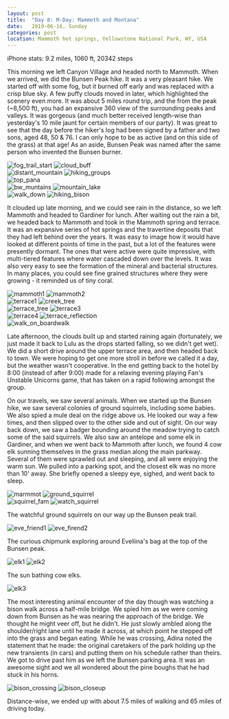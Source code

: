 ```yaml
---
layout: post
title:  "Day 8: M-Day: Mammoth and Montana"
date:   2019-06-16, Sunday
categories: post
location: Mammoth hot springs, Yellowstone National Park, WY, USA
---
```


iPhone stats:  9.2 miles, 1060 ft, 20342 steps

This morning we left Canyon Village and headed north to Mammoth. When we arrived, we did the Bunsen Peak hike. It was a very pleasant hike. We started off with some fog, but it burned off early and was replaced with a crisp blue sky. A few puffy clouds moved in later, which highlighted the scenery even more. It was about 5 miles round trip, and the from the peak (~8,500 ft), you had an expansive 360 view of the surrounding peaks and valleys. It was gorgeous (and much better received length-wise than yesterday's 10 mile jaunt for certain members of our party). It was great to see that the day before the hiker's log had been signed by a father and two sons, aged 48, 50 & 76. I can only hope to be as active (and on this side of the grass) at that age! As an aside, Bunsen Peak was named after the same person who invented the Bunsen burner.

<div class="post-image post-image--split">
    <img src="https://lh3.googleusercontent.com/GQ0OCy94m4ysR8JfRNzP_Fb-pO9jn3bS1UueVzKDgNVvjf8FpRQzEmQaDmXWj9m4dbu-KsVtTAXvCLJ4Icy9zUqm8QFBf9C1_oP6vDYJLHlq6PUwjOUom7aL-H6JrED1BtV8PjOVdHDg3ig_u1NEWNh4dwKkg3bnG2VOTsVv7cAGdLl38SN2hrGYg8wGCloGPTtiB3EfM9cbxO3SOJFyNY6RG16_VNvIcZamhDDmutDXCxqicGdilYBHJRrUiZl8BvKwn4KEWKocp1haeXzAznCCGrmv_lRqWT_SCvgJbHKXPOKQHzTrYJn7YN6N2Hlwme06NOZhyVT3xU5nw_u6mjjz05HRP5DnOkrIDCW0ZaZY5elXH8pN5J1L_IUPttDdU6Ez7_ql4-ESADY5K55_KikUbT9iufXEXOtvusBkCV9EtuWQJZSdMYIl4_I4gbuhBO1apLIiC3e6uDObNeqlXwLTADD0jQyETQ45r4GZD2Ccai14A-N5vpHZqJOVI9fuMUgBFoj5fGsIcNpXX_PlQN0OmcCClkYlFgj5CSmVNQYjcLyzUQU1rIoHX2olaSnBfkNaROykYyFWz_gqzE0c5J-Siq_gRzb1Arqn8Fue9REkVhJKOtycOtpQ2Dx1_QTlkmc7aX92EAiTEbkqeN0zgQtJTjTKOWlkbQR2evmW-lGa5oqpZmmmJhhj-CRG2jXxj-Bn8dAiSN3YKTMfez4f-Z-UuA=w2114-h1408-no" alt="fog_trail_start" />
    <img src="https://lh3.googleusercontent.com/suU4iVZEKrZUbqFEv_D7votHo2sTMFQR0v8Dh7lSAiFSF9skV_dmPxZ5UProzrxodsaUdu_-zlAaxd-5IjldkmsRx64E6D8F-s4R-SvloAaJXHl4U7mT8kQQzVIBiKhIJ4gR5Plc6iW-OzRjkEOZoZQPPNgoR6big1sUxGPvel2s_DrUuGH6dP9_r5RG64Fyl3J-P2Lbo0hBbDZckiWJB9fmG7cLOAnmhP711jCsqCdwohjB2CCYSmwMGnNrbmhJG45D94uKUbVpOraWqyjpDNKh0fykild0RmoTaYK9zt-GIyZvGMFadVrShyLSDQb6gZTY3BPLRojxaZ7-u8n08-ClPNx-2e_7FPGkeswKJM36LWGnNAAsF1Tw_RanoN6_Uc0BWXxhs3suq1HRKu6-Z5IC2aiEDXxbmg3Wq82-malns4PTpwBTgZNXiVLXoKcLnl648BSfQHdGWyLGbsDVynS2mbTrWkPBgFw0WhES3sZ1sAJtELdb95xxdJbzvTX9Aci4yPrxq3FqLzkFPTlHfX0lTecO2e1GAzYiWdCllU_LcjSpGEHohMYH7p-E_i36LBF8e72Ch0umS9fQr1FCTcxYl7-muhxlshw-rUMbsrglb2eK68lk_Yl91t9mbssAFkc4ljSa323SvJ-WDlvmplQGy7prpGCyvb4AdIgXifdzjPGMh7R4p27dWByySu3CPuD4Vroxhjr8-AlRO8KYrtQVaA=w2114-h1408-no" alt="cloud_buff" />
</div>
<div class="post-image post-image--split">
    <img src="https://lh3.googleusercontent.com/ksP4M3v4R8DXE6gRDXU4z_btG0nAMvWTMJ4TxQE5It1KPHppX8ukF685PCWdSpx4n2tlIfaxUISnVxHfeEomMdf69jAKbPzSnJj39DqG5t6G3qhrttGzjvQMZmIaMCsPMlQhm1pgoAXl0YjxsfXGsr_41HB97rIMP-g-STFujtbSRDVN7VS5AuLJrW7Oqll8b9o2ey-fwmVG7EJpMCRD-Slh80Rsv98EJgJRTWkMej9p5feeqvJewRWoEICSPUDwt98yRETIeuCAfjMV2KCPe7-Muzy7hQT0e2_B7xTnJxsk5dn3D43nwZBo5BAu8h5s9FkQKKNhsM-vNBOpoAXz3s1OAmb_uosWeMfZNTdj5lgTBrjBwP0zgEzX0b5FsLhN8MokCYFUL-oiObnI0-EKUF1FtVzHKzxl0_5Q2KiUpqnDLdUxv3c-YBH4aO_eIVP5_wFb-AXiQr-n2MZum8uNG4LUxArLBbzEJLm6ppeYslvMeAqRe3INoAXZrTntylItTh3DdwIkWzy4oHeRB62CDllbzYKVZ5euolO7ZJq8MIM8kqrFMQzZik2E8bpH3p68nua9Mu_8O6JcFjS2VbLM7fzXo63stscFTfK_j2HW0v8D5Lv2PFYFDRMANDxNz2ribnlGibJHdue6KbsR0yt1NpChrFldJjfnapxaFQZdGntxaSq4Ti-Q3qA2x-79oKl76vsEdfP8x9HoiXhPhYRsLN7sWA=w2114-h1408-no" alt="distant_mountain" />
    <img src="https://lh3.googleusercontent.com/MWoSxzDnI2mAQmT7EdrFn96lzMsNlIZJNSPxzx7CnHzSXsUSvwWpJDgjCabblOUq9Z7uvH6T5zwFELRu7uU6IgKcyVELfBVD0q1hvr6JDcUqHICZ8qrDflPfMeVTbhzF1GMzyMtVLRPIrbIyAmWFhYZtGjP-gBZZUX3GNguO505knyLksfqxbzPtMn7Ucq8-fOBEwajdIZ1WUk0EGlyucrFwj0OT8_Rkirq0AiK6dh2fI_6c2tefo720CiQxppG_3Lvqu6alEOJNDhuUx_FgnJky9EMput4UCTRj6mooV9eGDjwjUqCa8-4MHnRx5jYep5oz-xN3KNmaKt9-T1Fa_lqQNfcqZC8oWfQbiHYdFuz9LtEBjfu2KCsm-u-SPEq8L7SQO2ZXYRsX4Y5fPxBdZj4Hq7qjcK9tl1FwbzepZeB1m35Vw32CjAy9Gx4cotEVb2ij2VtqrOiHFHV3jUKKep2r38tPtlGbP1uI0s4SfmBctzk5v7gDMxi3dwpSXswjtXatYeXcfzWSunRmxIB8XKZu7kTThGgiMeSrPnDYAkKilIj_cHjlMrAnu60htWSJmSticm49ycb2G4V1Ure2tLDcFmw3JPm6phw4bO1eK3b5b7YCthzbwCn1CJAghlRAgRoodl3KkP1rXcTPh70Bf4ayRSioBZ-VxSn9dIdy6AM4STP9bfBi4aWuODwHqtJHWThXhTbSecqXX78lBdpmDXoriw=w2114-h1408-no" alt="hiking_groups" />
</div>
<div class="post-image">
    <img src="https://lh3.googleusercontent.com/fwRZW86qPFo3ZnN3Lew0TJ2XGH-O49oKwzmTrJoq9D8p9sn6srVn7bN6hskPZ7b8G1JuW4zoQq_fjyC6YeJayXHfjd82p1tcqD6EI2KhrCW5f_Z3jguiIMPC968EdmQxyQuAGRJtrCtWxDLZCtva7NfK6WgJJkUeAhscb7MQGLUi1PQuzxpb-K4xfD9azD08ScNctE7hwNHvghNTkz3dS8lFGZ4cMkAab0d2Q4BY_z_jSSosZ8qB0XTtOx7BNdimDsgJJlGt0Ei_dDU79omJB7THyKEWvC5eRx6BtSV_TwkLbgYHAG-3u2cuIGiQvMpjAzoAv2SZRACh0HlxarCuopo-Anv-3-z6gXINfLP3mAj-uEhfqQ2gw2j3DU7ViCGS7WJkcdhkzwagiu7k7VdcWnWJM220pBnLvqJhcUK8BnimGZ4vYRwuFqMIqBp_pwKrzr654YOJ7XpYfIbQWHvHk2axRgaWR3yDDnrWzrNIKGb5mQl-sBPNq9ioMhTDeg4MyR6V-90WlShoQ1vuivgrSJ4yto5OBraKSndd4v4IlqPdfz1hKPVCpcUcAWO9XCqiFKFQEJ1AH4SMxwmp1XmYQymMBeoYKVu4uSK4IDPdIndRMmpQvsp0F-EuybIy_IreqLmiKiW2iR5a300uAE1J14wuvEDA-HWP0LqNbZq3WGXKQJJgk_AA5tEUJXhFvqUmPiDSckiUtiqp6p_3UvTjK4J4_Q=w2880-h916-no" alt="top_pana" />
</div>
<div class="post-image post-image--split">
    <img src="https://lh3.googleusercontent.com/kvJCgdfubHt-Ul6Iuvbpd_rdBlbV7yUXva3oR5Yhpu2WoDLpHobV7A4xUiBBv4DTlgD8BNQ5XSsglSmGz0A29lSO2ncFf0VSqWP2FyrDxcCO9Olun-Hs8cYwi9wPfaTsUp6CvlUBs8qHL2BhbleIf4YJjCZxBCB3dNTv5bIrR7StKrp5ZDaGsr6ZC8RpSCeZWgRZt6rcZ8LgZuGps7FPHuAv87xywBnOjqjXhZyEdltIeJv0K1j-uWGoH1RH4VfwgDDzHM82bXeNQ8IxMWLtdTOPoc79I8UuvIUH33asNiwEsuUAbY9JQJPpQm4_UF-BuurXyS_0DILWvSArFUxL3fYtggYIkoyLU96At5Rkmz8Tll6WtJ_k6LZaB-lEM69Y5W5H3ux--rmFy7yUVF_vD4vje5ernDQyuwheugc6JgITub7hK8_QoIRYD-EzNozIzsnhfxG41ZKfvyQXp-1EV7MZpQxnPnxb3WrpMJfszDmp7LzeGJ3viKaL4QAaZh-QxV4fVN3C9fPScnKhe6_zfaYOqa91ZBEh6b446YJ4FB-lgp4W9tIye_V6or1LXr6BM9m3wyUeIAtW0qjiGQYZ5n15777VzEg4CMWYJ-thREZjfRXcLJk_Q7MTHCLL4JweC5AT1SAjpn4lCZBCIBdxU3p_JUCTwDhTLO2x0MyuXWE6wg3WEyYbgpHcc-c_2PZCesfJb1iGrQO2Z6_rKaWVVgfeaw=w2114-h1408-no" alt="bw_muntains" />
    <img src="https://lh3.googleusercontent.com/764mgdv_7tMVva2uYlFZoit9fl51q26o38vJwZH0YXHX2DxJOzBj3Fa2p9EGNzJB3tTTyKZOzrq-yCljlIbDWk1Xqk7oYpcuyN8w6EPvbW_GjHw8fowQgaWBTOlZZIqKoq-2RXlByIS9tvBSMECvSaFtoZ6Y14XrGjgkR2KuGAZoGusfILFhQ8rjCYbLDU47eYIqO5K_BXtw_FklIZ0ljYw-ynGUT3SBH0drFuFEOMCXswCFoMQgRJjTDBRwuyt4zjdMwfYYUFYHt6NzCat4WbMcF9ARTM6XkFq0lI0je5_m4PYAsW9mlVJhGDUWR9xNAMXRxlyDFD2J9Zz8auIDne1q7Iwvw-4BrBoqO3l9GTaDjCdxRF3yE-puXL7L3eiVvdT-JmKfG5GTB2SlGIJYtvF-bLzX4cThgIDj8NYSQjBbyE9Z_Ms_BJ3NYJgFo5KBqiQ0JONlVObA1KgfHgX8mZMCJpvDa1ZWoyMHyFeD9Lt7XTnappp-xo0CLy6fXCbRicwBNRm_BkgX7Me40bv37hjHRSrW18tGCJbKeWGBDxf_ceCJUUbrC-jid7azwuxgq4CorHcVA9GBGW2Sb62keo1aDf9cUmqHLRY4wte5UA-cPD_nMg2OqkAoGFC4aPUsV7hjy0X_yVQEMVB9iavSLea6c-aNh_ppkGwYVIxkW8tFwF5iwTBRT-AwRZVgg5D_LUAVdqdkzcdW33IhsumSVv0Xsw=w2114-h1408-no" alt="mountain_lake" />
</div>
<div class="post-image post-image--split">
    <img src="https://lh3.googleusercontent.com/_mBmDeUqXyyeHd8g_8eJsrdVHSU7S8xM9Luim4iTUi8SnALvIZls7CUf7LttLPmGIAsyC5qptz_kcfsbxOHSkijCOtCR_Fl-ZYE1N0_9f3ZdX5rClpP6typWnEG2LfiwZMP57Oh7TibPaORcoR2o794Oqg7VnhinK7mnKhGqzltF2o-jg09uEUVV8AcCQweCtH8zr0Wfp-JwK5Nz2Buullg3hLgLmFVkWs_6ib4Qa9S-dCgl0t1fVM7FceupbYuNW1Lr4sRdZFzklu89LxEgRwnzwzfIGwoI2YPsOnivsLAWiyac0qkNi2RDMIVqAnnZ4HEZ_1aSkZl09mf8XviYmitjFIX-vjC4KczPcWBqoprtmrCZztcks9cn5kvqZ8FQYIG3u8WrY-xOMpoCXCDtk8Ts826cszJkUlVWA1XHT9xv4BXdENa9pZdnbVSQcn1tv7Vw4cJ9bIwoDrdIMq_ySNOXQj9K3PW9gERtrNqgUtsX2YWoHYI37HX0uMzmgI2rhNuM3X1Gs2hXxt7aQYzpW_Yf_p5COB30SnZfdNurZ33F5mLwGCxGoIZCIRRso_vud2O0qghincZKYZ_VeUQNIKpCtsG_-w2yVCrNZvb-gQPxt-ejRFmCClzNKai9oCYgLgeBJyT6qmqY_rJHJjC-JyNNMAPbTjHXTjvUzSH7XumkZzaRaCQ4NR8AQqjgJUdyHbulQEdFSg1Wvi7L5f5p9vhIqQ=w2114-h1408-no" alt="walk_down" />
    <img src="https://lh3.googleusercontent.com/gf6360xl1BVkwtB5qpFh9UU9xGQUvA0dbdcrbBOzhiO4rMmCJwTPncDldNyEhhm5-wZNmOwjF_s192mCgE2UHlFkjoTwf28pOk598olNU4zYDuoIWnWQuXsInQPHZ38Q8a-loxG6etAyyqpZtwmRoKXHgKponOAfn866jdzewNdyl9VBKyHz8hXk36SsM_MKasdLOz_BySluO_k-x7dYMwWhkYXdECh3ZF25OSSsztcpVilIBOzF75uKpBvfDrZ5WTi30ANbUgaM7yshMlHvxvb_FTWer2QyBEIAkhS8-vUagXDUwl4Gs3EYUPh4Ec16w79dMBb9W9V1RkUsgDQ7kHD382J-yaWFae9aBQ7qRxQbPdF7IxWdvWf6kOCDYvAR64qqENM39g1mhJvOZGDy4KTzo02rWiOTp1JCg7XovgyKxM81p7BNzNoYEB1bIMLt6f22-HXn4U9A9Wd0pvxuun2hO5NtisMyei5cJQ1ftotEbCB1C-ya_q93fKuNtGATkAo1oCIJz8SXq9UHlbNrPrkTVbpsGEUvWRMVdMsTc-auLwFrFR2HahdbzjluqJzqW7yo9ELJShGjsKNTMu1pt3q7NEnZXsLk4FEJFlKmkEIqUnvLtHyDPC1Oo-9iluzhCyDEb5h2DugPfi1I5HpZx5Z2aqddvHA2HSO8DzqkMF_LHAT1P1HniPoeSx3dMwMAcNWfPYFq3IKq7o-tHRZMSYolkA=w2114-h1408-no" alt="hiking_bison" />
</div>

It clouded up late morning, and we could see rain in the distance, so we left Mammoth and headed to Gardiner for lunch. After waiting out the rain a bit, we headed back to Mammoth and took in the Mammoth spring and terrace. It was an expansive series of hot springs and the travertine deposits that they had left behind over the years. It was easy to image how it would have looked at different points of time in the past, but a lot of the features were presently dormant. The ones that were active were quite impressive, with multi-tiered features where water cascaded down over the levels. It was also very easy to see the formation of the mineral and bacterial structures. In many places, you could see fine grained structures where they were growing - it reminded us of tiny coral.

<div class="post-image post-image--split">
    <img src="https://lh3.googleusercontent.com/RqqahmO71qwKjzJedEe-xbfzecr7ItmiZc_ek8ohHE-ou09DL0t5O_BCzZdWzrR1CQ3XhXaI5v8aHnGEiEo-_d2Ex6aA23a6rsBartB4QSXA3R1su7jS5TDBOFxYe8ByY6055I7MT_AGQD_I8XtCGl4Xvmh1Zsup1QocGfV9vYp1RzMpLwIHbDi56Nhf51_xONBfp0Km7HEEmJsKlY6j00dAC0mPHxLZwbEYc88pDqh6ZR27RM2UiDxO8kjAB0hGRTngbG3zQ0RhtpSBXjYwfwTuu04cES-9CSoFYb0W0gZy5_Vhm67NPT9QaiS5jzTt73_vtAe2xgMCZe_DvoYqdpzaF4KTgaKf0_HS8xPLI11i-KIuhIwFjrw9i8L0i8d32Y6yST-PAH5z5S1SsW0V9Ysmx1oEAu8VZlttPfulxhbg9nnLw9VLi6BwTKdUlML_GgejpulMPgXHD83-5huZ1Jd5xL2E_ptkWPgS4j44WrQKuMDETkrNFW9HjJY5PGthzJ6blxfdrLAZtUmTdR3dPbpQn3ZGHSyLhdwvm2XTZHUMdfowOqJwqVt0bv5U8gKzMITbE_8R7mINnx8ijWV-KZ9B_CFiGusj7_om4JZYGHwTymwsHv6agHv9KMfxx0iTPpqxI1vX5GrzfHFv21pSm_IjfNCvuVG9hSXaIH-Op0YNWlDe1E3oxOCpFsh0MU10FSmJD7O1BHpKsKouCnzTN1me=w2114-h1408-no" alt="mammoth1" />
    <img src="https://lh3.googleusercontent.com/lkrCp9_dHWaW5yS0wDK440YdjB78IbzQ0Q6Sldox0OWsMeIttFMsJlbzyUiRWobrQDVaHA-PQ3iMBkeo5qhnx9uhojJ7Q5AsySHTqqcfak1EsLO9kJs3BkYDzcItcRagWeTrICWYtj-Y3zmYtsNDcKS06LTbhwcCSoYwuOpsI5_UjeE_4-VBrDGLinl43A72rCIV0Jfr7Uh-uYGgxPzhCz94O-Gm1r87aE_EfIv4oJnQwmgTwVQV0yOevRufnCvCJZFocfVaR4lfSNGC1cshzU3FP40aNTUfZ5V6uX2hnilv32ZHMwDgIXdcy_yf_Fe1GSly9yFljPrk_GRm_r_k1Vxw4x3038sXdsu88J7MxJeQUEdoMrc4vmBbQrtMmxVsjQ-nYZFh3-QUg3PczntTQjQ-ly1kGcYBBRnEqb7vD23np_kOUmEw-x1BUVG6SDnN4pJ5wpTf2inhvFWvGuaXDCl7BoG4TDWYZT4O1SEjcfn3X-W26m9NSpy-H-j42DYJwST8faBVOwmrO7DczMnght9PfFa8mdCq0DfE5VHU9BG5yxlk-wy74MrLZzl_wKV1Tjo5UG2B-ni45e7bswfaLCUQUYOz5dAp7ZEoosDsv8nRu9Q0PNjQ58bvrmMUvddLBRZhLKMusdBcjJ5f_srL6UbxmloR2Sa_HQWC7AdH6dGVJteEn0U1OSLv6HtV0noQ7qxnbyHQNMQGRXFhDYKat4YHpg=w2114-h1408-no" alt="mammoth2" />
</div>
<div class="post-image post-image--split">
    <img src="https://lh3.googleusercontent.com/Kr_YjDheY6co-wJBe5uVbW6sztJJyfsmieBOC8Hu-6CSsMCKIzv4d2WyL4yYU7XPJSFm_4KCnSBy66KuY5N84D9fWnJBTqFT6JPcCk456GO-VCTKO_YWpgW_pQ7SD2TL953Ib-bFrVIL5qvSyVXS3Xeswil9mEDmLaiUv1vWo_q7I1YJS02NY0UqzQ71ASUrHaRSwRNTR0UaSMn8UP9vQbEjj-2XAZo6bq6zGdVhnMdnmNjpFXdq1m5ftm0Xg3B4NQruAIXGDzNhCSWGqcZOYHRGVnAYpvpx7SJoagC_Q1GueSqE_AUsjGvfLoOyYA0OWMMNQ9B0OPslikRanPV9Ap6lnwpxSLeH3neBVaRhW9XJxWAnEjyuNSyJzT6Hi6D3y_DHxt3MbBLY5K_BVhI48KpSF9cZa-geFje6B_-NsB583Bq6UDXN7KzLACcltqtpyVMlfUDGNCRmx2hCesPkHe5pfQzz3jjrrkvDLZ2BhYp3dWV_XgLmmMZsMYflh6ENagpUEJZgWOTu73U-79f8VN6Dx3nlJ0ffyNXRGlCHvu7N1oUMMLtBTPpxzFEniyqk3ULZA9aNbXorU5_imK0rT8jD36Q8xiY5FvdiimmdPe7g-KFxc73_Y3klvD5ujaqOTbTclJBjKMZFvnmMzEA1i0BS_tg7Gag30EZW3COq7xGfzsgZXSJurP6DJh7FemyjZbqDZ59sUkFBoSy9_VyN3-fu=w940-h1408-no" alt="terrace1" />
    <img src="https://lh3.googleusercontent.com/Ferh9hDrZO8LK8w8OJzQ-JVGiVHNVQfY-X5yVDtG8DdDum5sNx0k6QkluHHVZd20v-tbncDVBKti1w50dbowJNOhW0hRfrZUcFsFF2-3AGz3goCW_1jTISp-jUf8wKr9hHxv52oioGeETyU2g6zLXK4l4UunOnHUaS1fq2l5d7xFi9HJDdUhtONYPDujaTmxqqbmJ9tgGRYpd4C5Af-VDlJtXSEBfLuJy7uLEy8WF3ZGUbHn1L8YZTEbJtagAIQ2BF_kmuldwOjipWlG8K9SFNFieJoz1uZzY44TDJq_g4e11xLQ50AN3h62pbRawBjy-ji5g09G8t2IJ1lSzPYmvQ5PChbBeRJ5eAdXKpEkqy6O-RAyP2Gu1fudnqvNvbyupuuRfGeSWocAQ8BLavdTYYh9RouY_KToJXLSvHhQq9o92HOne1L8TXiuCgMysrrrWXva65SARJN5vfbdPs8-JGsHUjR89CNsvIKkU-ux-2NvSxTlLZHaIo2RFLtGmeT6rOshugBbrfSWRO_n76kMsc0t8gUmvShR3BIakbQxM8EodbTgary2cm2FS1c11ymF385deuIdo-KcTrsmGuZlw8smRJNZu__sU7WeisdDQOi0ksKtyFdXL-tK9eciQvbNbOiIbaezH2xwQgqGevaNQbCAzp576kO14f7lwHDAjANR_611SBZ_7ABeIUON44DFSVvSvuH__yUnb41eSimBrGcXOQ=w940-h1408-no" alt="creek_tree" />
</div>
<div class="post-image post-image--split">
    <img src="https://lh3.googleusercontent.com/-aCXCfvX2_dBFMNwpXO_aICscomHwHi-u0ps9eVpDDxy8y3AWe5tw_SxyWePlQAHo2h6qKTv9eDQ6-pknat5aW0hruSDMyexgCFuxpa8fTSWMUcudQcZhMVrXIxfUNN7CfdjCafzDRdGXfRHHqGVuQpPwJLRm423Q1VVOrC-wrMqCSoyYHoPRP4qwozFVv_ukXL0NbSU5YkpgHFaO4QccXQ1vK6KskrbyCdKUTJEeHqkrhCGcqgRmLfpxcN4rVh_gaY_NyrW43pafwLUJKb11ckELzWr9DD3eUijbzEt6KfkPbjrCafIVU603rULpRhAdkKP5i9lVob4oa3lEBQOGCPGNkDAwlCiEkcZgc1wjC1Rg2MPnsJNBEYVaMElrU8LQ4XwFIL__PY_sCh46syARIoqbLj7Mf-4RMrPUi60Qif4he1ijz3UpyAjs18O_GXYjgDSfSuLD3VykA1AKzXD5uZAt2n85jEPQ8rSquE_zh8vX2k1eVndrny8AMfqCpdqdyMp8V62OADJ2sU1PhH0YmypSqlcGkldR76iDOuz4TUIOv1kGV9oXVrCi7WcmTg8BbiVIK-wjo5RnzVC35tE5NzMSu-MdpU_jVS-Zgesai2DSD7NeqNriQyqZMcV8oRLZKSVNMEF4cbwm2g1NViXz8oUo6ANAlQeK8_hTg8Kw5lQkJyWunnqrFSVnXZlEq7nlMvn2yzrvKapU5Dyplsn4VyALQ=w2114-h1408-no" alt="terrace_tree" />
    <img src="https://lh3.googleusercontent.com/M3qlAX1KGhUS3-RdND3nAoklua6OqqZrqrz2y4ATJlBg4LxIfwPcxgnEP9db7wrKE29fY-TgmXPA3USbRRhwtzETNfCHthqTND0_DpRIFzypQJJpaSW6FCNglsBhx7auKLHWsBs53hIH0-tcu-2bnNqkMu2ZwfkKQ8lxX5FqkuESOiMFlvu2r6m4LV3ASNfCpxXkXxMIgP1A6N5PyrMYtakzeh7dyFHil7y0aysZFZLMHUU0GYHGluGmoIk5nNz3RMWmWDTSPDGl1wNiZsqTQXIaR_F2GxjnhAGKa2RCDPAZC8HqHLzKX7OQdG4K9pS_HZx4rYstpaZNBcfxvzpwX6GBIlTASuu_i5APSE4cGGMBwEkS51MoxrckjArnsKJ909mTeC95Da-LU1w2nStbJAPkhmHGYhmDqw2RytHWNqH-Bt7Nm1Zaduqhl5fLT3np8VR1PyxRXU5WSP7AT6-yK3CRFqTNIcHSXT1Uf2f7K71VpRkR2pBO-Te_Gl1iqhYJfC_suTqTBb1AuW6s6bOojm5UIi0gpk05yaMdCFxrGr5kk1qgtDZouU9Muqo35WrPTc3PYO33xKTJRr8j4qpF9edezCKQHTu3l3ndGtggOdHBxbTnA6oNgF_daPaU9OcumsN_UE5jy3Msn_j_BGyJXDXTND4EgKNhoT6AIqgRQWIhRaYtGTzw6ChZj4WFWsoMI37zu-1PY5l3oVhzlpbp1Ofb=w2114-h1408-no" alt="terrace3" />
</div>
<div class="post-image post-image--split">
    <img src="https://lh3.googleusercontent.com/flEQ6Iss1YXFuoteO7K9ORfcZfJeGGFK3x9zEpNHfc4dn3w-1EfvDmQ1SGCbJcef_N_nYP71X01FN0QnzlHaL0e_MJ-ItoVBLPRsJN_qi4eriRV3LIu-yXvzYNJMPAfg0IIAd07xEG0HKAx7t8DiqXZie0-euB93bd9kPThK27wdHrvU42bJLRsUpo6h-cVHKsb860OlmYxftxO6XeZIiXzLjwtlndIo4M5I4b6FUyPEk6kHFwrU4tTUC4ZP1PzBo8-7VdJPz3i9zTHN3oXj6jPZGrniX1FQ7suiYiOXoMQfm51SUbwq43Qixda8yxuusEveTkAWCjrc4jLm3Qe6vrYVfBFOy3ywlmd9aZVd3ddGEoCrcjJ_1Aduh4vY0CC-ZIdjboUkikMtmPkVNFApavO8j0AtaSeVuudEeBOHauNRKFIeCAdiuoe5644BvEsRwfgzzTjS4AQ3axpNWLeKV40a11WM4cDjZM5kETGpCwvRdbZp4BZCkQSs8gX4WOKM1YbOFGa6HbsNFj1Ow05SbyPW_SVPXaBpl3jOVw4dawgrKTvMJGlKLdngrBjg6L0y2kuBHRN-621lcpfY8oEDq6PU0m94XpsSc_oUazLPXkctLNACPt0eryM6Xblp5demnwu4pVmxj9uvyfk3C9uGLUmq0jNeAtQkWy6Z4PTfJMWjj6xR9c0Fq2kXpInma-1DAnCRokMSzuRcBXv0a6iVEF2d1A=w2114-h1408-no" alt="terrace4" />
    <img src="https://lh3.googleusercontent.com/W-S_wgkhiWDkGQrQPfn1aHpJqZMwvR15RSE00_UgEHC8QqgPbMAvVtZoe1nfWYkxvrpk4_6o4yVKNAxZfCUDuIXB6lK-Qe_xwnD4P03x1Jd1jux5-b4zwLLBu1fCi3lmV-486n4WCvw39icj8fWENl3u5Yglfmjga37AcUtfzgdvdSff7aYuyL0Q4IYz4ZKRYr2fhwhnPHRM8e27b3AuQyYxY3PLIn_ziRKgFKycnTUcucpOS5E8EfRawVxej8KLm5PJg0efTn1ePzQAVxVXNvkpxLEU-XB31rlGx1i9GOImBi-kU9yL3ojxo1yiG2OHfu4H6lGAcOCXw4NOw_ldAWWa9A7Qojn7Ra_-qbS1xXujj9mk50XVhjX0cCnuUbAHPJJMqcNJXvH6wXlfXDKLA8FZ_Z-PtzvRXwSDrvVBTUmm8Sp9fqtHzo3HNvGdIyQsHY8rKIjSFKU44j-7joiMtphet8sxHJxigY5OmXZ2Kvh31VpCh2xi-S8-vCyWVx8PN5o54YztDdEbmJuDFl9fast57y8-7j0gFtm9B5bS4vv1VKkzTO1SmUXDlhEmDYt0OKQWrCXPlawOGke_CdC7lzrvhpz1DqnIaGnVXxsps_KkKnt6DAT0wdKdCjGRqUQ2Jflo72Au4HXb7HsE_2Tm7AVuHjozwXNV5i4jeXNNypyUK06S_xBj-htIrm0PqOSvAwWCDt9r0Yv_d1LXPRt7Eoaq-g=w2114-h1408-no" alt="terrace_reflection" />
</div>
<div class="post-image">
    <img src="https://lh3.googleusercontent.com/bf9e53TWXwZiiT2suAJUMi79BknAoqRjQL_WBRGtJyiCF_J3bd58Os7jM7ibyL71iVOBY81ay3uQ8Gz0l8OxOYFMl9KSvxv04ypM4ytzfkI5DtQWX-X7wFPLO-9Ed84fGMo3WF5_-tO4e9jM2SLsqFeLCwTlO9NzdK34vUz8HYLXSwBA5hKUa-z69mXIN3I_dNieofaCKDPMCu-spa8UvOk21kR7-QA5pbe4VowRro5m_edL64jHci9WoMkYaDbiECXyD7uqS8Erq5qJI1Mx0gr7LPJ0R8YLo7EM0ugDU5DN93GBBh93lQs35owTeoJT8gTRzXjIRhoVgAdhRVJ0j2AZTa4b10yTlGkqGC9nOPDHf_TTfj9rdVwKrpOnHo5ZLHjL-mYQRtZvvAAnlRJCz7Q4kgjCiltT5CU7VAJuMQ2OcL7-w89peudKLhrVVewbTvrGA_y4kqHXpTHh3gJEU5tcd3DPHULJbOB-7UnQDuOqNHj2-aAkuNcoFuKS8UWdKcWQvkcnK4-aEkDlxSdiwCDJeD5EKgU1UFXu0IezljZjsjPS3PqVsWXAQmgFdCP-fBmOFe-ctRQZCqBJMNN_2PAHWkBP3oQL0BdWzMGGp_pCDp6eqam0XdhkALyN3OawYzFFSe_-jG1IT3t82t6PefejIly-xk0N42EqpL6d1xSWc0f-Hz72CazG8KNg2yr_k-qlxS3r3OPsAVRxWnC7OG4D=w2114-h1408-no" alt="walk_on_boardwalk" />
</div>

Late afternoon, the clouds built up and started raining again (fortunately, we just made it back to Lulu as the drops started falling, so we didn't get wet). We did a short drive around the upper terrace area, and then headed back to town. We were hoping to get one more stroll in before we called it a day, but the weather wasn't cooperative. In the end getting back to the hotel by 8:00 (instead of after 9:00) made for a relaxing evening playing Fan's Unstable Unicorns game, that has taken on a rapid following amongst the group.

On our travels, we saw several animals. When we started up the Bunsen hike, we saw several colonies of ground squirrels, including some babies. We also spied a mule deal on the ridge above us. He looked our way a few times, and then slipped over to the other side and out of sight. On our way back down, we saw a badger bounding around the meadow trying to catch some of the said squirrels. We also saw an antelope and some elk in Gardiner, and when we went back to Mammoth after lunch, we found 4 cow elk sunning themselves in the grass median along the main parkway. Several of them were sprawled out and sleeping, and all were enjoying the warm sun. We pulled into a parking spot, and the closest elk was no more than 10' away. She briefly opened a sleepy eye, sighed, and went back to sleep.

<div class="post-image post-image--split">
    <img src="https://lh3.googleusercontent.com/6MuhzsqgbvXf1f4RPtom2r3B_4Rbp_sMFR6cMfDAsvneDqDaBN7Q01T-20L1p1Uldz0wRByqCPH97BMNO_b-EvwoCq3moG9SJa-GRUlbBNX-vKPiBpD32ZcyqvY77VbqhCo9nKWLmK39n8If9cvrHyoIn9ah96s23-gKzfopgAxnRmoiWJ7O9M6rPpX9jPr23d9mRaC4nQJaYkzP_PrPm_j-pBBzotj3VbwAhgYl0UCcPIBUI3epPbPHgLr9mDLNF6orEXjljWqisTo_DDrxlFZvgMj_1dRiEOYPr8Fb72Fp7BP513fj__dWe9zRCO9UAMkzg98i4ga-WipcsbzNOaZX34Zug0G8gfM2ZO7AsKYU1K-pYHvXaLDqGaeoshrfMP_ns3VTVdJ8uvWmZ2yOaNJ52i56rLiLfqKdiTid3ebrAXTHIyG7ld545Y0FqGdSsAMWQNX0s9YN_NaL1pcTSciOYtaUApuIcUQ2TvCwuACPEjILKtdAbqcCfbevb3J2-H0Ymz7t6Br434Yc5GrorgB2zDf0nUqnWnfRQ2RsuE_97nfTEYqLDi64zfJ2-g80IDWdYghC6kQVaXiwYTzw6skbBkvXeGvTUgLRIsom_pnBQRwC42QC-hd1PsZTSt2_CPACfi84nlitlzyWxrAyFutjJWP0JJ5JAFPuKYIaVl1M2_vkvZ3wVH5rRsQZuv3PjOm7o53bE5ntUpwHPjSU5nNVbg=w2114-h1408-no" alt="marmmot" />
     <img src="https://lh3.googleusercontent.com/fHP0YRLNYAakZnlQjlpFwV7lzVYK8v7ob38HEjTpUcRq686SXgEmBfv7EOYDw7snavAR-DWH2UDxMRfNhkBCCcf1sEmOENamzXPZuo_orXqytgXztxa0e8fT3wx4pRdRVcP1retarKAAtepLgH1qu1GnsABkwzkXaE8JwRvgkOTcHjMma5xHuhsKteHpHrl1S7inq9YhRW4Gj-4PjOQuf6Akq4sKkrKitRv7V50FyarKez0AKMEE8-fW-LM_Sob8ZOe_FKsoh9USWgYFiM-bSmx91is9yGt_pZlUa1ZHC0FG64qG7C-n3ZFOgNaVO_vXoRM4_o96emjOHTJFpA1FT26Omzx1VaDSkw5YhvYZWd57-QY7fSvP7O8RWtpq3q5BSiNguO7A7BJhPSWFuGKoQ2cKYLpFpC0aPgtbu8rVpffwKNrpIaYW6vSN5sBnCvtZnHdVvNGb2yxkR5SrW7UI4yR4UxVmDJrMEZnjdrGJGPfu9KOEoUuQw52tjYEATdNLbwmjPNHdT7Hcw_gk57fKI8l5KB0VSp7ZrNWb1cR_G3LS6RkrtfANy97lWAmAaOQfFVatGv_RBY-dKWjp2vGKrOW_7F7weQipwbzXDS1-tiIDV3ZnvgvodNszkFtNRBTHpd8TCSvk8GMFw4I1gG-hQEQsQ6e2LYNKpYhe_xlN85DdSdIOfgkjFW8mq3FHAnR421yqjXuws6ttJgl5bnDFvEeWtg=w2112-h1408-no" alt="ground_squirrel" />
</div>
<div class="post-image post-image--split">
    <img src="https://lh3.googleusercontent.com/Z_oqflAazJPJBQwsiPylpmFxxSdZhAnynIEGEz7V-bsLPZePWBKeicnpW-8jVVh-vm3nHyygma-lJsJEp4f4hcAYBBZ8-usg1mQ17Etro5pt9VMwPxYjDgyVzVV-G7AcIqvPvhnnD3ikKWPWmyVO1zjQtPP3iEcxQtraOA-UtALh6fhqaeC-6jiDB3oXxEab58SZmF_4mwgeEzFIoLiyMgXSgZjtxUH9nixxIjkq89hcf1akfHpKZCwPtPFO2jYPGAAzhffNk5OEoDrcC9cCXrYuO3tvLf-gbr6jz2IAomvOq_1Fu64csc5RQsr97ixc2Ydbiyh64ih8Zz3ui3ga-ddDQdiu-NvuLQOhBAAXIqWBbEGUhzXLgCl27jQu2UV-n_7PrSGUP3bf-rkq8aPaASWHPi5C7-Ym7ZSFyN0gc1NMuc9TTJmjbv30JaYmVRICKiRBLEG9GQLEqDZ7-Q1MBRcQg-4kwm56PtoJOEK_c-LelFBcrk7fonJ2ToItypYxVCQhD4rXxoyhX46cDJVmxJO4iF27g5CQKCsO1uz_JZBBEn7e1nQx3IK8KhrnKnxMaqPjN_gE8XXuy1893LjczLF3vOU67QAH1HVibuJd1dcHF8bxCzAGAKVQOmA1Pp_CKLRvnyG8JL3XflvGEO77Xwzj29bhqYYUEx8RWmc22Vj8hTYUl3cBeAvvs1JK4arvrKgtRLEfoVp-GhHnghC3XoIf7w=s1408-no" alt="squirrel_fam" />
     <img src="https://lh3.googleusercontent.com/oemDDLDU8-CTuvkLwLet1V4rzPdz_mFASCwhVTLFZA7zNSc1L8YKsDQPU9xeqtDI_NUBkJ5NuPpssmk00UE16YkdFkG9ZK9MId8fHMKOB92uzoRZzUxN4wKTElnC3OpXfsPaPzh7VgyRLrkVQVyUQktEpRLvvbMXjW9GOd2r9skx8kMpBEj2EMIv5MP5quCdI-K8T6VDDImcthUYo0G3hte7y9RGtzseoCzfmV-8ynOz3bLNb4-EdMGGCZU4u7u-lJe2bfF5c2VZ7zxFbFvE3bGn6T-1Mn6R7c5W1QIfiUR8m3eYTfD8TiNMggvSYB2LeHjW_QHeHvlLhqVOpoDmTUzq_mG_G63qIsoflTQPncN5dUPQZkpd0xLYhHDUhIsbgT3cAu_iIVkhZm1UIe_DC0-5Z_0NMZ-qQuG1ls2WhiAKL5Yih5RscKlMZEte5rkuvc8DNyJyxhonEfwMuip_5KeIlL5dhMgAKwGHmo9DIVcGmTqTcOUL6kOaRzOXERZYmZTUROZreCLHLN_MjL3ZRd_ATn_0BDWlvnc89Y2ATjQt1pJINribw6OOwZ9qxVjXyhkyyfM7JQJ4Kdh9XU89snVHgkZSNIMFokiZUqxSuXxnWuz3hocpGy53rM1_L5cYMyFx3KjZLUXCimjvnZV8AwNwM5lGRMcO12-3T1PL3G2dC1kvENwcG03lbysaz0nQTeSOrbjdQUxM0XUErX2b51bVUw=s1408-no" alt="watch_squirrel" />
   <p class="post-image-caption"> The watchful ground squirrels on our way up the Bunsen peak trail. </p>
</div>
<div class="post-image post-image--split">
    <img src="https://lh3.googleusercontent.com/npj1rvR8EViW7EMScWEfZugRV2LZqMk3Tz1Yfft_uHTtIh8qeOynI3Lm1VOhj8jZ0wXqUgldmLsv1nT4WC0ksRkax9zhYifgN7FCDn0LaoQdPBc8G4OweJI2i50pqZcdrboyEikT_rhtfX6A2ZL7JeJlrQuTe69Lnyb_bVBuRa0oz6c-x4p8f2sN42t6VM88gmfxFdJHb-EgU8SwBxUC4uamLAKC9wVWwGXea00r5s2yHjAq3bqZdCPLO-hTG-pb_S-eqWf5WhFr6fFtO6vRCnUseIb0Hi-dmtIb7p6cjwLGsHOKmBq9VKDg--xR7KW1mW98WwpCEoZ2uznV0kngwKmF3vQQ2OuQqhMNKoXNNJGVBUUVqQfCuJXxGTMrIeHi_gonmCrsHl2Y-evw5qO2Hxrs6VVQyw0jhTWVecaXurn1KRCMCNIpvAWa-SlTM1qPJdjHFtejP46ttc90LFHPqoLFCuGgV1G0tqJAkRmwZnXdRQvbC442fG1lZ1Yl-PpwxQOlqGtoNMhOy0gkyScNFec5lNe8YXHK-YYlvfaZtqI7U4AExLsL9zB_-hrzemCKxxi9YkazLTbTPsSGsTJfXRUkcrZFZptlFTl4mQi6JiG78TN96LoOBrpEdJmkCuTpPCsWQRa-qmEegzwH2sSSENAKlvVHwAOu8JaXUqtF1e7B73VPdnmo8fET9-nbtxww0y509yKC7-t1NpqoiAnOvGJXIQ=w2112-h1408-no" alt="eve_friend1" />
    <img src="https://lh3.googleusercontent.com/KN6gbC8DytrbKevM1d18-mf7a16FYBxzXQZJG6zM7FgZg5_neeGszmzJXg_sTB-R-EsQEubsLNDPJ1Kj4iBltQZRW_pHq94PlFfN67RGZueI2qEaO48zxhZwUueZwwSiwxyNHdu6x6l4K_3AVbINcRmQxwqnibYjZ39kby2KJmqAeNKNCBTpQrX3G1CSPJAdYdUop2D39-GBGsm1p2QcPZd30Ods43notin9lvRPblwKC_92isa5Wt_pZ0Ly_lAMYoDjAdhaj7lV_kqugU3sWa9mq25ao2pIpPv6cYyS5mb9-NFPDf4lisbQA4rWq1pQnkdQ90jX2lZGxxTDUcybzSCiXAs2ooGMiLgjGYcTX_-SHbBUzfBRRkTIqTedai_RegXHqX9UakFPUyf7WUTGdK-pFTo_RJLULyDSlzPCJ7Ck5cZ71KTFaDv354wuhVu7Vs5a4a7ibK-vHedw9iB8WGy6qTMGMDT6NIG0WQqYT807VG_pSlyy1Be2Qe0BW5ss57d2defMSy5c0kAHZq7HHQSoLFgU6fQfeSLkL6BZzUuyQZF5jsUXhxjp3fmPfsYnkxDS0TrwzFaO6yFUxkRW-217BaSNIXeM068c8Oa2Lh77Q8OkY3AjucCuX0fvnYdaZuHdQr6_iVaKll0wB-u7sxALinHY2D9Jsv3alItHWSYlS3E7l8-ItECx7dHkeT9J4nOfItGpko8QrVDZ5_43yx5IQQ=w2112-h1408-no" alt="eve_firend2" />
   <p class="post-image-caption"> The curious chipmunk exploring around Eveliina's bag at the top of the Bunsen peak.  </p>
</div>
<div class="post-image post-image--split">
    <img src="https://lh3.googleusercontent.com/EYSqQkaJyO4VouAKjeAwsJKJGJWV5nJ7a_mB9-2M2SbwKrzvEgZA_IXrs8Ymq5HX6G-TOGh2h6XAUEzImJsEpTW_kQkTbpQIDZdZwBen43XlSuMU36dKkg-nl6Ngu2mXUbSr3BgMl5oD931dOcoR5P5uoIClau0-1QbqBxQo8-mweTpWYCH8nGRWOjBhjR5omjLTJ2WZaDl1cXQMIN9oTD1QmHLkNBMykJlgmkAqYV5Upwp2SRACIxW0-WYYoXcvWIinIV943mcxrE4XtpMZVUYzQRmBY0v0c-bKreaHvB1AhQH1bUY7s37eFRjlrQE6DHhM2lngd18zPris9gtAgEH5KBAc2vBGdLs4EqorW8SZNALnYLfInE9_aAkG1FGkdt_JNtlbN0h0yjDFxprfdeYAhYOH5slsk0EsoR5u_90Yq4BS6e3J98IHdeSR9dS2GyApsZduMn0Xnc4Vnbgk2JPSHHCUvOKGzPMPnEh8MdRgD-EVYnitDJXiykxnfpGWZ1YYGwIKtrKZIPcZzBBlMLyuwFqMSengYVHkLe2af6jWp7DidS7Yr6SholvL8bvTxfKL6hgOZzow7v8FuCcp1xQc74N09WvdC88YK4Io3qJUSvmIM6UihG3jP9uFSvP6CYh-Qm_by-q1yMHncRdFXZB2Kjy-p6WjrlMV5oab6Adx75_ofOheci8Mxfm_8llpcdDUUYVPW-V9qy5eeIMUCu-0fQ=w2114-h1408-no" alt="elk1" />
    <img src="https://lh3.googleusercontent.com/VQ7TeUIrl1v0Bzw960bQcPq6g9QYLSiaf83Y0mgjRojBJ6E_fAW793T_k6LtOPeMB1VTE11mDe8JN9Hgae6xUblLlHZKxzdOqT2y3uCVVTQsSeSeNUU_2XIodD4xeue3kz-vScESO5v4MBCjGpUjhp9o49LmAazd-qQwjPS_DCwud401Ms9A6JehcNZ9Q9rarPR5lDFNKhHMpSTlJ9fHetqUbRqcY1FAMSol5-X4INdy5g-l5ptDB5ShuU-5EZWFlRujfoKeSlLr4N7qmsDfpHMF5zbvncgrG-5eTctjKhp4hkBd_gqtYWb5KYx4WgCm05aRDpqee7Fj-dryoH9F7bANBCRHk0jySVL9itkhYMaFp0c5lTFGQg_Ch87rLAwDsK7XVrb34RSIsBhxQy8n9grAWVYxd6h9t7ehPdLOnwIiDDEPF-4eEeJIDNk7vSy8xr82xkmr4r1em8MM_h-ITtU85YIVOOeS79Fq8oDmid5Pg3GzKRSPFn12qBRszQnKz4pbbihjd8REvdSPBVi83Di6XQB5EzRww5vv_GW0deXIYSp7kCDJHhBczXJmtqljgeSgAYBTIGIOndacRrQQsODEVmoOvPb1lOOYwZmpbqiRIgQtUVZYukcnHBF80MKjcBYini6FRL7CqRAcq4uCccHnx1CnyaHbhsNb7JGIhvBvao2LVo0ncUmMdMQvt8jpU2GpJcWl8Jqe8PozCLhwj6lnLw=w2114-h1408-no" alt="elk2" />
   <p class="post-image-caption"> The sun bathing cow elks.  </p>
</div>
<div class="post-image">
    <img src="https://lh3.googleusercontent.com/seoN8juYdvibiJ5fzEacFFqU99shIz5f5rKNdmPYTNo3wS_LVhI3LKp3SEF6fmhq750YJjBEvVE19z-HCFvFsOoiG8dY2fiN9bgmOAyWT3iMxjVLNOhzIlE_wPzAeuVCmftVlsh-aSRTP_DFI93Mt4YnMVrZ3PKLTydD7D5-aLBOY6Me-f-rXxDufJejTtuPnwcmQXivGPngf0ULPCCyIlcgZJ2zytrzPoj2C9YABtxttF5rgoDP6MN2jZgHWPbulktEwfTFRM39YKhF29ZneAtTn202RZDg_xA05NSuEv_ETEBK84xDR2D_O9vbHfJ4U5u44SmqnHxmZTGsXEglh2C86XsWIWEHfWgq8vJvjHjqtdCptIWDW5g8I54hiCkv-4DUR4JibL0RfRSEAOHA18-3Ndd1hgRDEt5U5iDCICGVppokgSXgPNd2LKj08REJF6DcQWPfo5jvZIBqJlETn7_7-B8NSLPHhvYYyv8_hkDwNEfNRhE8rXTXg1GC4qbt533Hsh_9-016umd_6KlzOSGQkGBlP4lWnPGE_xxMOmxtxTGMrQPzb4WRdsxH1XhDXusPQTeTTyonVU7NfIGx87xxrjXCG3s7BWX91lXr4y2yCC2k0xX_pouMvKIF2LBVNkfCZ3iVpLMIfWDOvqNN4aiL97NQJmM61HJYuOtwuMUdbnqnDmI0h7Oqh4W_p0s6g8TV2O48IixN2v6GjpDHOHYM7Q=w1878-h1408-no" alt="elk3" />
</div>

The most interesting animal encounter of the day though was watching a bison walk across a half-mile bridge. We spied him as we were coming down from Bunsen as he was nearing the approach of the bridge. We thought he might veer off, but he didn't. He just slowly ambled along the shoulder/right lane until he made it across, at which point he stepped off into the grass and began eating. While he was crossing, Adina noted the statement that he made: the original caretakers of the park holding up the new transients (in cars) and putting them on his schedule rather than theirs. We got to drive past him as we left the Bunsen parking area. It was an awesome sight and we all wondered about the pine boughs that he had stuck in his horns.

<div class="post-image post-image--split">
    <img src="https://lh3.googleusercontent.com/tuJV3sXjHkI16Ixl_izjcX9acsrdkWPdu5R1GtVdIXcdOf3POOjckoiGxKi006xnPSbKWdjy8K94ikaldpagTtKR2LMR5RSMf1FnPB1dbvTaRBZstAO45cL8t0c82YTS1fPqo-Lr9d7BEowDTl3dWWwmYjEJvNrLbm5oZMD5SKOcrivYMOsdQeV7X2LQ7ZxFtyf9Jl0qz9bMw-ha5zXueohHEmmN1dV2-WZMs5VBMcoj1QdacJ7rH9zjeTpU-gyd4JgxP7bETvQH-BuqM7ovGjfv52QOxG8skRIjKCUIjNw6QyQhXDWAPMcAUBHRJ87cmeppGV1Fv8XBpabFW3o5_S26fRi93fMfm5vw_2zSLosKvzZxX55ekW-3IrfS64-aYt2cFNjoYfxTqX_ac8Yy42noskJiXgddqcDY05MAzfauBltAzMfOXDIcLE4-Bat1N-2fuCZ0zXVCVCLqutM7Ga0gesoAoo8UQUIUG_zpWVd7w2waC87cRe9Gus8QbmEzoTewVYuDtOyfXzbHzcWAEQUgxAgL7DIWiLyVrvcErxWqKVineVvpCS-bwV4_BtOWMe-1XJDdkzvbciiNT6fC-jU1L0zdAOQgcLzRBgmvfxgMqnd4fGwEzNB591y1FuGZeo7jzSgsStYkwcErvVotSo_ENqd0LQtmb0CBT1TtBZFtvOyJI2zf0lCIZ03j1xACVJBG3cnA-LGfDVOicJ-tYL7W3g=w434-h290-no" alt="bison_crossing" />
    <img src="https://lh3.googleusercontent.com/hIlQiLEYci-lg96k0FYLW5inEDNXIRUa-JghvVIjaPIf_7gqWi_4uUnGcx2ES_k0Ov_ERnXbDbZawymk1kvNVsNF62dWhXmeUop7jaj2M_ePyPPnotTVGlpaItsKbpmX-4bnHEEjgI5qvkZ__KPFxHd9TqnNPN9oa55_X6__s7ZnTKU_kp3MTcysGGMkIVN-CSr5QeIZjMqSccRzDTW_hk6-ep0LAiYsPzr1BcN-tw9-eQ7J6_atj3JCYeXa6HrBRbszImX0PG16ETv6uS31UAhWCYcUUGIOBIFpP88U05RjQAs3enYCCzIhnzEZ9iqRNp-v2fGUT8bZ8ioZ9AY8y_0r8rvp-XuXUqRkl-zMenYAgyJ0FZuHHXCLxup5FJUq0zd8UovUP66GcZA5-94dsQ84t27NGCy6iQcOfkZo0z4TpZkGySU49VECImEGpkSPLwY_MX42Ysv8BFc1lUpTOvyOSnps7BhLRzbyA2TQntqUVAvLA78hQ7zWOQdYNLelny0OhjJJLn_N7tIa_sCeNVWmfcE0mSnwt40Fb-N7JGcF9KxZh6jF2j0uIcExTRKKz40SLWIQmJse_RMkYqFc9mRFpdQSmWsMS2ZIqAiGCII9NSWJ0xist_RXCWUqBpcEAfay2RXP5iknXoIrkqwzhFJKYYTyp_-hR8AtJ4XPkchuTJD3CEec6SfuvnfKv8axMxBIc8SRSfRIOP3FEFRftzubkw=w2114-h1408-no" alt="bison_closeup" />
</div>

Distance-wise, we ended up with about 7.5 miles of walking and 65 miles of driving today.
